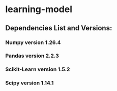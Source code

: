 # learning-model

## Dependencies List and Versions:

### Numpy version 1.26.4

### Pandas version 2.2.3

### Scikit-Learn version 1.5.2

### Scipy version 1.14.1